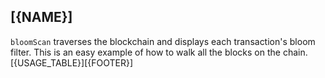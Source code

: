 ## [{NAME}]

`bloomScan` traverses the blockchain and displays each transaction's bloom filter. This is an easy example of how to walk all the blocks on the chain.
[{USAGE_TABLE}][{FOOTER}]
